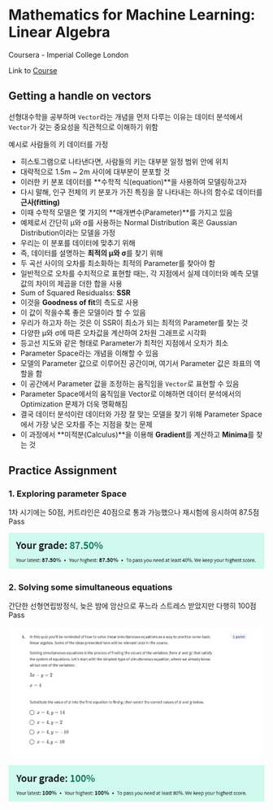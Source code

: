 # Mathematics for Machine Learning: Linear Algebra

Coursera - Imperial College London

Link to [Course](https://www.coursera.org/learn/linear-algebra-machine-learning)

## Getting a handle on vectors
선형대수학을 공부하며 `Vector`라는 개념을 먼저 다루는 이유는 데이터 분석에서 `Vector`가 갖는 중요성을 직관적으로 이해하기 위함

예시로 사람들의 키 데이터를 가정
- 히스토그램으로 나타낸다면, 사람들의 키는 대부분 일정 범위 안에 위치
- 대략적으로 1.5m ~ 2m 사이에 대부분이 분포할 것
- 이러한 키 분포 데이터를 **수학적 식(equation)**을 사용하여 모델링하고자
- 다시 말해, 인구 전체의 키 분포가 가진 특징을 잘 나타내는 하나의 함수로 데이터를 **근사(fitting)**
- 이때 수학적 모델은 몇 가지의 **매개변수(Parameter)**를 가지고 있음
- 예제로서 간단히 μ와 σ를 사용하는 Normal Distribution 혹은 Gaussian Distribution이라는 모델을 가정
- 우리는 이 분포를 데이터에 맞추기 위해
- 즉, 데이터를 설명하는 **최적의 μ와 σ**를 찾기 위해
- 두 곡선 사이의 오차를 최소화하는 최적의 Parameter를 찾아야 함
- 일반적으로 오차를 수치적으로 표현할 때는, 각 지점에서 실제 데이터와 예측 모델 값의 차이의 제곱을 더한 합을 사용
- Sum of Squared Residualss: **SSR**
- 이것을 **Goodness of fit**의 측도로 사용
- 이 값이 작을수록 좋은 모델이라 할 수 있음
- 우리가 하고자 하는 것은 이 SSR이 최소가 되는 최적의 Parameter를 찾는 것
- 다양한 μ와 σ에 따른 오차값을 계산하여 2차원 그래프로 시각화
- 등고선 지도와 같은 형태로 Parameter가 최적인 지점에서 오차가 최소
- Parameter Space라는 개념을 이해할 수 있음
- 모델의 Parameter 값으로 이루어진 공간이며, 여기서 Parameter 값은 좌표의 역할을 함
- 이 공간에서 Parameter 값을 조정하는 움직임을 `Vector`로 표현할 수 있음
- Parameter Space에서의 움직임을 Vector로 이해하면 데이터 분석에서의 Optimization 문제가 더욱 명확해짐
- 결국 데이터 분석이란 데이터와 가장 잘 맞는 모델을 찾기 위해 Parameter Space에서 가장 낮은 오차를 주는 지점을 찾는 문제
- 이 과정에서 **미적분(Calculus)**을 이용해 **Gradient**를 계산하고 **Minima**를 찾는 것


## Practice Assignment
### 1. Exploring parameter Space
1차 시기에는 50점, 커트라인은 40점으로 통과 가능했으나
재시험에 응시하여 87.5점 Pass

![alt text](./Images/week3_image1.png)

### 2. Solving some simultaneous equations
간단한 선형연립방정식, 늦은 밤에 암산으로 푸느라 스트레스 받았지만 다행히 100점 Pass

![alt text](./Images/week3_image2.png)

![alt text](./Images/week3_image3.png)


